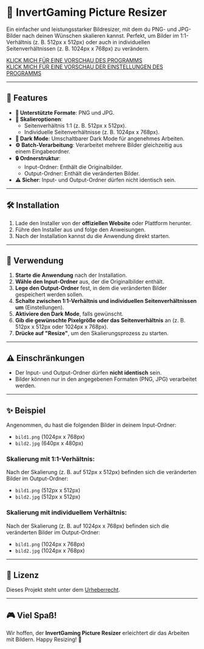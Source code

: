 # 🌟 InvertGaming Picture Resizer

Ein einfacher und leistungsstarker Bildresizer, mit dem du PNG- und JPG-Bilder nach deinen Wünschen skalieren kannst. Perfekt, um Bilder im 1:1-Verhältnis (z. B. 512px x 512px) oder auch in individuellen Seitenverhältnissen (z. B. 1024px x 768px) zu verändern.

[KLICK MICH FÜR EINE VORSCHAU DES PROGRAMMS](https://i.ibb.co/FJb0d1W/image.png)  
[KLICK MICH FÜR EINE VORSCHAU DER EINSTELLUNGEN DES PROGRAMMS](https://i.ibb.co/30DBN5R/image.png)

---

## 🚀 Features

- **🎨 Unterstützte Formate**: PNG und JPG.
- **📏 Skalieroptionen**:
  - Seitenverhältnis 1:1 (z. B. 512px x 512px).
  - Individuelle Seitenverhältnisse (z. B. 1024px x 768px).
- **🔦 Dark Mode**: Umschaltbarer Dark Mode für angenehmes Arbeiten.
- **⚙️ Batch-Verarbeitung**: Verarbeitet mehrere Bilder gleichzeitig aus einem Eingabeordner.
- **🔒 Ordnerstruktur**:
  - Input-Ordner: Enthält die Originalbilder.
  - Output-Ordner: Enthält die veränderten Bilder.
- **⚠ Sicher**: Input- und Output-Ordner dürfen nicht identisch sein.

---

## 🛠️ Installation

1. Lade den Installer von der **offiziellen Website** oder Plattform herunter.
2. Führe den Installer aus und folge den Anweisungen.
3. Nach der Installation kannst du die Anwendung direkt starten.

---

## 📖 Verwendung

1. **Starte die Anwendung** nach der Installation.
2. **Wähle den Input-Ordner** aus, der die Originalbilder enthält.
3. **Lege den Output-Ordner** fest, in dem die veränderten Bilder gespeichert werden sollen.
4. **Schalte zwischen 1:1-Verhältnis und individuellen Seitenverhältnissen um** (Einstellungen).
5. **Aktiviere den Dark Mode**, falls gewünscht.
6. **Gib die gewünschte Pixelgröße oder das Seitenverhältnis** an (z. B. 512px x 512px oder 1024px x 768px).
7. **Drücke auf "Resize"**, um den Skalierungsprozess zu starten.

---

## ⚠️ Einschränkungen

- Der Input- und Output-Ordner dürfen **nicht identisch** sein.
- Bilder können nur in den angegebenen Formaten (PNG, JPG) verarbeitet werden.

---

## ✨ Beispiel

Angenommen, du hast die folgenden Bilder in deinem Input-Ordner:

- `bild1.png` (1024px x 768px)
- `bild2.jpg` (640px x 480px)

### Skalierung mit 1:1-Verhältnis:
Nach der Skalierung (z. B. auf 512px x 512px) befinden sich die veränderten Bilder im Output-Ordner:

- `bild1.png` (512px x 512px)
- `bild2.jpg` (512px x 512px)

### Skalierung mit individuellem Verhältnis:
Nach der Skalierung (z. B. auf 1024px x 768px) befinden sich die veränderten Bilder im Output-Ordner:

- `bild1.png` (1024px x 768px)
- `bild2.jpg` (1024px x 768px)

---

## 📜 Lizenz

Dieses Projekt steht unter dem [Urheberrecht](LICENSE).

---

## 🎮 Viel Spaß!

Wir hoffen, der **InvertGaming Picture Resizer** erleichtert dir das Arbeiten mit Bildern. Happy Resizing! 🌈


